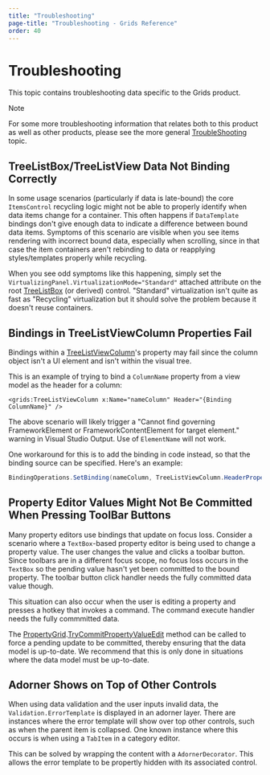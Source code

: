 ```yaml
---
title: "Troubleshooting"
page-title: "Troubleshooting - Grids Reference"
order: 40
---
```

# Troubleshooting

This topic contains troubleshooting data specific to the Grids product.

> [!NOTE]
> For some more troubleshooting information that relates both to this product as well as other products, please see the more general [TroubleShooting](../troubleshooting.md) topic.

## TreeListBox/TreeListView Data Not Binding Correctly

In some usage scenarios (particularly if data is late-bound) the core `ItemsControl` recycling logic might not be able to properly identify when data items change for a container.  This often happens if `DataTemplate` bindings don't give enough data to indicate a difference between bound data items.  Symptoms of this scenario are visible when you see items rendering with incorrect bound data, especially when scrolling, since in that case the item containers aren't rebinding to data or reapplying styles/templates properly while recycling.

When you see odd symptoms like this happening, simply set the `VirtualizingPanel.VirtualizationMode="Standard"` attached attribute on the root [TreeListBox](xref:ActiproSoftware.Windows.Controls.Grids.TreeListBox) (or derived) control.  "Standard" virtualization isn't quite as fast as "Recycling" virtualization but it should solve the problem because it doesn't reuse containers.

## Bindings in TreeListViewColumn Properties Fail

Bindings within a [TreeListViewColumn](xref:ActiproSoftware.Windows.Controls.Grids.TreeListViewColumn)'s property may fail since the column object isn't a UI element and isn't within the visual tree.

This is an example of trying to bind a `ColumnName` property from a view model as the header for a column:

```xaml
<grids:TreeListViewColumn x:Name="nameColumn" Header="{Binding ColumnName}" />
```

The above scenario will likely trigger a "Cannot find governing FrameworkElement or FrameworkContentElement for target element." warning in Visual Studio Output.  Use of `ElementName` will not work.

One workaround for this is to add the binding in code instead, so that the binding source can be specified.  Here's an example:

```csharp
BindingOperations.SetBinding(nameColumn, TreeListViewColumn.HeaderProperty, new Binding("DataContext.ColumnName") { Source = treeListView });
```

## Property Editor Values Might Not Be Committed When Pressing ToolBar Buttons

Many property editors use bindings that update on focus loss.  Consider a scenario where a `TextBox`-based property editor is being used to change a property value.  The user changes the value and clicks a toolbar button.  Since toolbars are in a different focus scope, no focus loss occurs in the `TextBox` so the pending value hasn't yet been committed to the bound property.  The toolbar button click handler needs the fully committed data value though.

This situation can also occur when the user is editing a property and presses a hotkey that invokes a command.  The command execute handler needs the fully commmitted data.

The [PropertyGrid](xref:ActiproSoftware.Windows.Controls.Grids.PropertyGrid).[TryCommitPropertyValueEdit](xref:ActiproSoftware.Windows.Controls.Grids.PropertyGrid.TryCommitPropertyValueEdit*) method can be called to force a pending update to be committed, thereby ensuring that the data model is up-to-date.  We recommend that this is only done in situations where the data model must be up-to-date.

## Adorner Shows on Top of Other Controls

When using data validation and the user inputs invalid data, the `Validation.ErrorTemplate` is displayed in an adorner layer. There are instances where the error template will show over top other controls, such as when the parent item is collapsed.  One known instance where this occurs is when using a `TabItem` in a category editor.

This can be solved by wrapping the content with a `AdornerDecorator`.  This allows the error template to be propertly hidden with its associated control.
